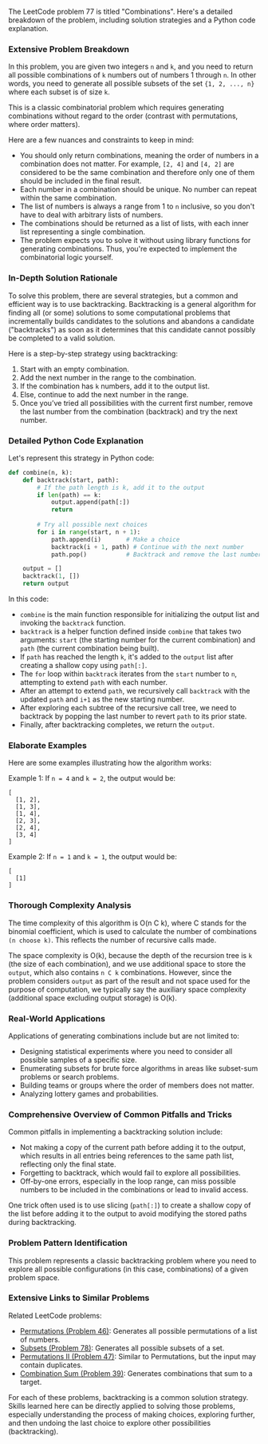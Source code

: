 The LeetCode problem 77 is titled "Combinations". Here's a detailed breakdown of the problem, including solution strategies and a Python code explanation.

### Extensive Problem Breakdown

In this problem, you are given two integers `n` and `k`, and you need to return all possible combinations of `k` numbers out of numbers 1 through `n`. In other words, you need to generate all possible subsets of the set `{1, 2, ..., n}` where each subset is of size `k`.

This is a classic combinatorial problem which requires generating combinations without regard to the order (contrast with permutations, where order matters).

Here are a few nuances and constraints to keep in mind:

- You should only return combinations, meaning the order of numbers in a combination does not matter. For example, `[2, 4]` and `[4, 2]` are considered to be the same combination and therefore only one of them should be included in the final result.
- Each number in a combination should be unique. No number can repeat within the same combination.
- The list of numbers is always a range from 1 to `n` inclusive, so you don't have to deal with arbitrary lists of numbers.
- The combinations should be returned as a list of lists, with each inner list representing a single combination.
- The problem expects you to solve it without using library functions for generating combinations. Thus, you're expected to implement the combinatorial logic yourself.

### In-Depth Solution Rationale

To solve this problem, there are several strategies, but a common and efficient way is to use backtracking. Backtracking is a general algorithm for finding all (or some) solutions to some computational problems that incrementally builds candidates to the solutions and abandons a candidate ("backtracks") as soon as it determines that this candidate cannot possibly be completed to a valid solution.

Here is a step-by-step strategy using backtracking:

1. Start with an empty combination.
2. Add the next number in the range to the combination.
3. If the combination has `k` numbers, add it to the output list.
4. Else, continue to add the next number in the range.
5. Once you’ve tried all possibilities with the current first number, remove the last number from the combination (backtrack) and try the next number.

### Detailed Python Code Explanation

Let's represent this strategy in Python code:

```python
def combine(n, k):
    def backtrack(start, path):
        # If the path length is k, add it to the output
        if len(path) == k:
            output.append(path[:])
            return
        
        # Try all possible next choices
        for i in range(start, n + 1):
            path.append(i)       # Make a choice
            backtrack(i + 1, path) # Continue with the next number
            path.pop()           # Backtrack and remove the last number added

    output = []
    backtrack(1, [])
    return output
```

In this code:

- `combine` is the main function responsible for initializing the output list and invoking the `backtrack` function.
- `backtrack` is a helper function defined inside `combine` that takes two arguments: `start` (the starting number for the current combination) and `path` (the current combination being built).
- If `path` has reached the length `k`, it's added to the `output` list after creating a shallow copy using `path[:]`.
- The `for` loop within `backtrack` iterates from the `start` number to `n`, attempting to extend `path` with each number.
- After an attempt to extend `path`, we recursively call `backtrack` with the updated `path` and `i+1` as the new starting number.
- After exploring each subtree of the recursive call tree, we need to backtrack by popping the last number to revert `path` to its prior state.
- Finally, after backtracking completes, we return the `output`.

### Elaborate Examples

Here are some examples illustrating how the algorithm works:

Example 1: If `n = 4` and `k = 2`, the output would be:
```
[
  [1, 2],
  [1, 3],
  [1, 4],
  [2, 3],
  [2, 4],
  [3, 4]
]
```

Example 2: If `n = 1` and `k = 1`, the output would be:
```
[
  [1]
]
```

### Thorough Complexity Analysis

The time complexity of this algorithm is O(n C k), where C stands for the binomial coefficient, which is used to calculate the number of combinations `(n choose k)`. This reflects the number of recursive calls made.

The space complexity is O(k), because the depth of the recursion tree is `k` (the size of each combination), and we use additional space to store the `output`, which also contains `n C k` combinations. However, since the problem considers `output` as part of the result and not space used for the purpose of computation, we typically say the auxiliary space complexity (additional space excluding output storage) is O(k).

### Real-World Applications

Applications of generating combinations include but are not limited to:

- Designing statistical experiments where you need to consider all possible samples of a specific size.
- Enumerating subsets for brute force algorithms in areas like subset-sum problems or search problems.
- Building teams or groups where the order of members does not matter.
- Analyzing lottery games and probabilities.

### Comprehensive Overview of Common Pitfalls and Tricks

Common pitfalls in implementing a backtracking solution include:

- Not making a copy of the current path before adding it to the output, which results in all entries being references to the same path list, reflecting only the final state.
- Forgetting to backtrack, which would fail to explore all possibilities.
- Off-by-one errors, especially in the loop range, can miss possible numbers to be included in the combinations or lead to invalid access.

One trick often used is to use slicing (`path[:]`) to create a shallow copy of the list before adding it to the output to avoid modifying the stored paths during backtracking.

### Problem Pattern Identification

This problem represents a classic backtracking problem where you need to explore all possible configurations (in this case, combinations) of a given problem space.

### Extensive Links to Similar Problems

Related LeetCode problems:

- [Permutations (Problem 46)](https://leetcode.com/problems/permutations/): Generates all possible permutations of a list of numbers.
- [Subsets (Problem 78)](https://leetcode.com/problems/subsets/): Generates all possible subsets of a set.
- [Permutations II (Problem 47)](https://leetcode.com/problems/permutations-ii/): Similar to Permutations, but the input may contain duplicates.
- [Combination Sum (Problem 39)](https://leetcode.com/problems/combination-sum/): Generates combinations that sum to a target.

For each of these problems, backtracking is a common solution strategy. Skills learned here can be directly applied to solving those problems, especially understanding the process of making choices, exploring further, and then undoing the last choice to explore other possibilities (backtracking).